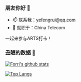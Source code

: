 ### 朋友你好 👋

- 📫 联系我：yefengrui@qq.com
- 🔭 就职于：China Telecom

一起来参与ARTS打卡！



### 丑陋的数据 🤔
[![Forri's github stats](https://github-readme-stats.vercel.app/api?username=Forri1996&theme=blueberry&show_icons=true)](https://github.com/anuraghazra/github-readme-stats)

[![Top Langs](https://github-readme-stats.vercel.app/api/top-langs/?username=Forri1996&hide=html&layout=compact&theme=blueberry)](https://github.com/anuraghazra/github-readme-stats)



<!--
**Forri1996/Forri1996** is a ✨ _special_ ✨ repository because its `README.md` (this file) appears on your GitHub profile.

Here are some ideas to get you started:

- 🔭 I’m currently working on ...
- 🌱 I’m currently learning ...
- 👯 I’m looking to collaborate on ...
- 🤔 I’m looking for help with ...
- 💬 Ask me about ...
- 📫 How to reach me: ...
- 😄 Pronouns: ...
- ⚡ Fun fact: ...
-->
